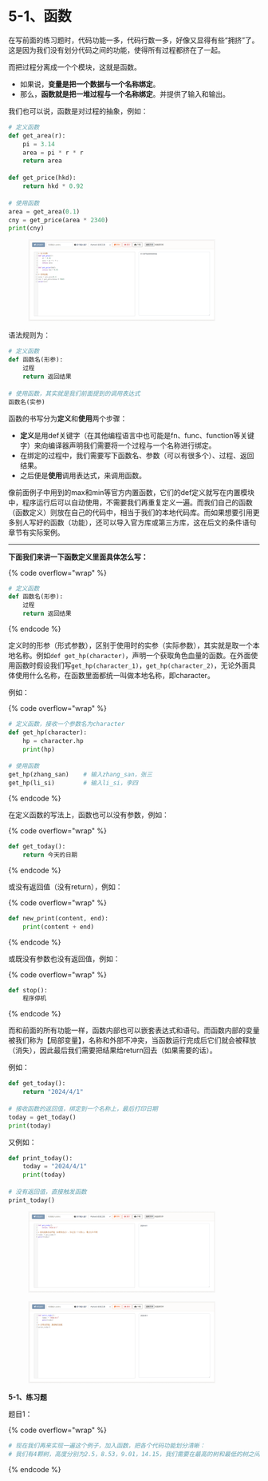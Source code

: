 # 5-1、函数

在写前面的练习题时，代码功能一多，代码行数一多，好像又显得有些“拥挤”了。这是因为我们没有划分代码之间的功能，使得所有过程都挤在了一起。

而把过程分离成一个个模块，这就是函数。

* 如果说，**变量是把一个数据与一个名称绑定**。
* 那么，**函数就是把一堆过程与一个名称绑定**。并提供了输入和输出。

我们也可以说，函数是对过程的抽象，例如：

```python
# 定义函数
def get_area(r):
    pi = 3.14
    area = pi * r * r
    return area

def get_price(hkd):
    return hkd * 0.92

# 使用函数
area = get_area(0.1)
cny = get_price(area * 2340)
print(cny)
```

<figure><img src="../.gitbook/assets/图片-20240422210643-mrxqicc.png" alt="" width="375"><figcaption></figcaption></figure>

语法规则为：

```python
# 定义函数
def 函数名(形参):
    过程
    return 返回结果

# 使用函数，其实就是我们前面提到的调用表达式
函数名(实参)
```

函数的书写分为**定义**和**使用**两个步骤：

* **定义**是用def关键字（在其他编程语言中也可能是fn、func、function等关键字）来向编译器声明我们需要将一个过程与一个名称进行绑定。
* 在绑定的过程中，我们需要写下函数名、参数（可以有很多个）、过程、返回结果。
* 之后便是**使用**调用表达式，来调用函数。

像前面例子中用到的max和min等官方内置函数，它们的def定义就写在内置模块中，程序运行后可以自动使用，不需要我们再重复定义一遍。而我们自己的函数（函数定义）则放在自己的代码中，相当于我们的本地代码库。而如果想要引用更多别人写好的函数（功能），还可以导入官方库或第三方库，这在后文的条件语句章节有实际案例。

***

**下面我们来讲一下函数定义里面具体怎么写：**

{% code overflow="wrap" %}
```python
# 定义函数
def 函数名(形参):
    过程
    return 返回结果
```
{% endcode %}

定义时的形参（形式参数），区别于使用时的实参（实际参数），其实就是取一个本地名称。例如`def get_hp(character)`，声明一个获取角色血量的函数。在外面使用函数时假设我们写`get_hp(character_1)`，`get_hp(character_2)`，无论外面具体使用什么名称，在函数里面都统一叫做本地名称，即character。

例如：

{% code overflow="wrap" %}
```python
# 定义函数，接收一个参数名为character
def get_hp(character):
    hp = character.hp
    print(hp)

# 使用函数
get_hp(zhang_san)    # 输入zhang_san，张三
get_hp(li_si)        # 输入li_si，李四
```
{% endcode %}

在定义函数的写法上，函数也可以没有参数，例如：

{% code overflow="wrap" %}
```python
def get_today():
    return 今天的日期
```
{% endcode %}

或没有返回值（没有return），例如：

{% code overflow="wrap" %}
```python
def new_print(content, end):
    print(content + end)
```
{% endcode %}

或既没有参数也没有返回值，例如：

{% code overflow="wrap" %}
```python
def stop():
    程序停机
```
{% endcode %}

而和前面的所有功能一样，函数内部也可以嵌套表达式和语句。而函数内部的变量被我们称为【局部变量】，名称和外部不冲突，当函数运行完成后它们就会被释放（消失），因此最后我们需要把结果给return回去（如果需要的话）。

例如：

```python
def get_today():
    return "2024/4/1"

# 接收函数的返回值，绑定到一个名称上，最后打印日期
today = get_today()
print(today)
```

又例如：

```python
def print_today():
    today = "2024/4/1"
    print(today)

# 没有返回值，直接触发函数
print_today()
```

<figure><img src="../.gitbook/assets/屏幕截图 2024-04-23 154235.png" alt="" width="375"><figcaption></figcaption></figure>

<figure><img src="../.gitbook/assets/屏幕截图 2024-04-23 154344.png" alt="" width="375"><figcaption></figcaption></figure>

**5-1、练习题**

题目1：

{% code overflow="wrap" %}
```python
# 现在我们再来实现一遍这个例子，加入函数，把各个代码功能划分清晰：
# 我们有4颗树，高度分别为2.5，8.53，9.01，14.15，我们需要在最高的树和最低的树之间（高度差），按照1.5的间隔放置圣诞树灯。每个球形灯泡的价格与其横截面面积有关，假设该灯泡半径为0.1，每1单位的横截面积的价格与一台港版任天堂ns主机的2340港元相当。请计算出我们一共需要几个灯泡，每个灯泡多少人民币，一共需要几人民币。
```
{% endcode %}

